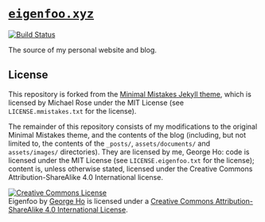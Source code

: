 # [`eigenfoo.xyz`](https://eigenfoo.xyz/)

[![Build Status](https://travis-ci.org/eigenfoo/eigenfoo.github.io.svg?branch=master)](https://travis-ci.org/eigenfoo/eigenfoo.github.io)

The source of my personal website and blog.

## License

This repository is forked from the [Minimal Mistakes Jekyll
theme](https://github.com/mmistakes/minimal-mistakes), which is licensed by
Michael Rose under the MIT License (see `LICENSE.mmistakes.txt` for the
license).

The remainder of this repository consists of my modifications to the original
Minimal Mistakes theme, and the contents of the blog (including, but not limited
to, the contents of the `_posts/`, `assets/documents/` and `assets/images/`
directories). They are licensed by me, George Ho: code is licensed under the MIT
License (see `LICENSE.eigenfoo.txt` for the license); content is, unless
otherwise stated, licensed under the Creative Commons Attribution-ShareAlike 4.0
International license.

<a rel="license" href="http://creativecommons.org/licenses/by-sa/4.0/"><img alt="Creative Commons License" style="border-width:0" src="https://i.creativecommons.org/l/by-sa/4.0/88x31.png" /></a><br /><span xmlns:dct="http://purl.org/dc/terms/" property="dct:title">Eigenfoo</span> by <a xmlns:cc="http://creativecommons.org/ns#" href="https://eigenfoo.xyz/" property="cc:attributionName" rel="cc:attributionURL">George Ho</a> is licensed under a <a rel="license" href="http://creativecommons.org/licenses/by-sa/4.0/">Creative Commons Attribution-ShareAlike 4.0 International License</a>.
